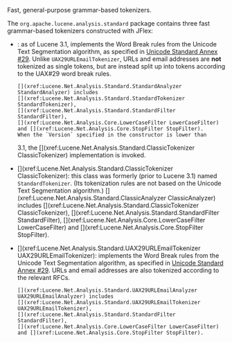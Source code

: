 ﻿<!--
 Licensed to the Apache Software Foundation (ASF) under one or more
 contributor license agreements.  See the NOTICE file distributed with
 this work for additional information regarding copyright ownership.
 The ASF licenses this file to You under the Apache License, Version 2.0
 (the "License"); you may not use this file except in compliance with
 the License.  You may obtain a copy of the License at

     http://www.apache.org/licenses/LICENSE-2.0

 Unless required by applicable law or agreed to in writing, software
 distributed under the License is distributed on an "AS IS" BASIS,
 WITHOUT WARRANTIES OR CONDITIONS OF ANY KIND, either express or implied.
 See the License for the specific language governing permissions and
 limitations under the License.
-->

 Fast, general-purpose grammar-based tokenizers. 

The `org.apache.lucene.analysis.standard` package contains three fast grammar-based tokenizers constructed with JFlex:

*   [](xref:Lucene.Net.Analysis.Standard.StandardTokenizer):
        as of Lucene 3.1, implements the Word Break rules from the Unicode Text 
        Segmentation algorithm, as specified in 
        [Unicode Standard Annex #29](http://unicode.org/reports/tr29/).
        Unlike `UAX29URLEmailTokenizer`, URLs and email addresses are
    **not** tokenized as single tokens, but are instead split up into 
        tokens according to the UAX#29 word break rules.

        [](xref:Lucene.Net.Analysis.Standard.StandardAnalyzer StandardAnalyzer) includes
        [](xref:Lucene.Net.Analysis.Standard.StandardTokenizer StandardTokenizer),
        [](xref:Lucene.Net.Analysis.Standard.StandardFilter StandardFilter), 
        [](xref:Lucene.Net.Analysis.Core.LowerCaseFilter LowerCaseFilter)
        and [](xref:Lucene.Net.Analysis.Core.StopFilter StopFilter).
        When the `Version` specified in the constructor is lower than 
    3.1, the [](xref:Lucene.Net.Analysis.Standard.ClassicTokenizer ClassicTokenizer)
        implementation is invoked.
*   [](xref:Lucene.Net.Analysis.Standard.ClassicTokenizer ClassicTokenizer):
        this class was formerly (prior to Lucene 3.1) named 
        `StandardTokenizer`.  (Its tokenization rules are not
        based on the Unicode Text Segmentation algorithm.)
        [](xref:Lucene.Net.Analysis.Standard.ClassicAnalyzer ClassicAnalyzer) includes
        [](xref:Lucene.Net.Analysis.Standard.ClassicTokenizer ClassicTokenizer),
        [](xref:Lucene.Net.Analysis.Standard.StandardFilter StandardFilter), 
        [](xref:Lucene.Net.Analysis.Core.LowerCaseFilter LowerCaseFilter)
        and [](xref:Lucene.Net.Analysis.Core.StopFilter StopFilter).

*   [](xref:Lucene.Net.Analysis.Standard.UAX29URLEmailTokenizer UAX29URLEmailTokenizer):
        implements the Word Break rules from the Unicode Text Segmentation
        algorithm, as specified in 
        [Unicode Standard Annex #29](http://unicode.org/reports/tr29/).
        URLs and email addresses are also tokenized according to the relevant RFCs.

        [](xref:Lucene.Net.Analysis.Standard.UAX29URLEmailAnalyzer UAX29URLEmailAnalyzer) includes
        [](xref:Lucene.Net.Analysis.Standard.UAX29URLEmailTokenizer UAX29URLEmailTokenizer),
        [](xref:Lucene.Net.Analysis.Standard.StandardFilter StandardFilter),
        [](xref:Lucene.Net.Analysis.Core.LowerCaseFilter LowerCaseFilter)
        and [](xref:Lucene.Net.Analysis.Core.StopFilter StopFilter).